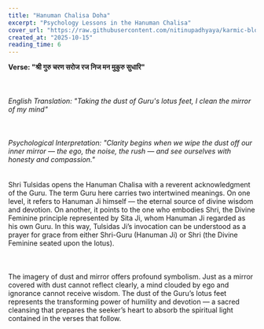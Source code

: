 ```yaml
---
title: "Hanuman Chalisa Doha"
excerpt: "Psychology Lessons in the Hanuman Chalisa"
cover_url: "https://raw.githubusercontent.com/nitinupadhyaya/karmic-blog-content/main/blogs/generated_image.png"
created_at: "2025-10-15"
reading_time: 6
---
```


 **Verse: "श्री गुरु चरण सरोज रज निज मन मुकुरु सुधारि"**  
 <br /><br />  
 *English Translation: "Taking the dust of Guru's lotus feet, I clean the mirror of my mind"*  
<br /><br />   
 *Psychological Interpretation: "Clarity begins when we wipe the dust off our inner mirror — the ego, the noise, the rush — and see ourselves with honesty and compassion."*    
<br /><br /> 
Shri Tulsidas opens the Hanuman Chalisa with a reverent acknowledgment of the Guru. The term Guru here carries two intertwined meanings. On one level, it refers to Hanuman Ji himself — the eternal source of divine wisdom and devotion. On another, it points to the one who embodies Shri, the Divine Feminine principle represented by Sita Ji, whom Hanuman Ji regarded as his own Guru. In this way, Tulsidas Ji’s invocation can be understood as a prayer for grace from either Shri-Guru (Hanuman Ji) or Shri (the Divine Feminine seated upon the lotus).  
<br /><br />  
The imagery of dust and mirror offers profound symbolism. Just as a mirror covered with dust cannot reflect clearly, a mind clouded by ego and ignorance cannot receive wisdom. The dust of the Guru’s lotus feet represents the transforming power of humility and devotion — a sacred cleansing that prepares the seeker’s heart to absorb the spiritual light contained in the verses that follow.
